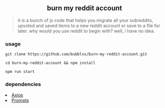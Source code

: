<h2 align="center"> burn my reddit account </h2>

> it is a bunch of js code that helps you migrate all your subreddits, upvoted and saved items to a new reddit account or save to a file for later. why would you use reddit to begin with? well, i have no idea.

###  usage
```
git clone https://github.com/bubblxs/burn-my-reddit-account.git
```
```
cd burn-my-reddit-account && npm install
```
```
npm run start
```
### dependencies

<li><a href="https://axios-http.com/">Axios</a></li>
<li><a href="https://www.npmjs.com/package/prompts">Prompts</a></li>
